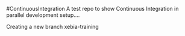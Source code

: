 #ContinuousIntegration
A test repo to show Continuous Integration in parallel development setup....


Creating a new branch xebia-training
